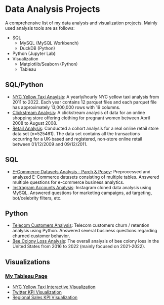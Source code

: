 # Data Analysis Projects

A comprehensive list of my data analysis and visualization projects. Mainly used analysis tools are as follows:

- SQL
    - MySQL (MySQL Workbench)
    - DuckDB (Python)
- Python (Jupyter Lab)
- Visualization
    - Matplotlib/Seaborn (Python)
    - Tableau

## SQL/Python

- [NYC Yellow Taxi Anaylsis](https://github.com/junnpp/nyc-yellow-taxi): A yearly/hourly NYC yellow taxi analysis from 2011 to 2022. Each year contains 12 parquet files and each parquet file has approximately 13,000,000 rows with 19 columns. 
- [Clickstream Analysis](https://github.com/junnpp/click-analysis): A clickstream analysis of data for an online shopping store offering clothing for pregnant women between April 2008 to August 2008. 
- [Retail Analysis](https://github.com/junnpp/retail-analysis): Conducted a cohort analysis for a real online retail store data set (n=525461). The data set contains all the transactions occurring for a UK-based and registered, non-store online retail between 01/12/2009 and 09/12/2011. 

## SQL

- [E-Commerce Datasets Analysis - Parch & Posey](./mysql-parch-and-posey-analysis/): Preprocessed and analyzed E-Commerce datasets consisting of multiple tables. Answered multiple questions for e-commerce business analytics.
- [Instragram Accounts Analysis](./mysql-instragram-project): Instagram cloned data analysis using MySQL. Answered questions for marketing campaigns, ad targeting, bot/celebrity filters, etc.

## Python

- [Telecom Customers Analysis](./python-telecom-churn-analysis/): Telecom customers churn / retention analysis using Python. Answered several business questions regarding churned customer behavior.
- [Bee Colony Loss Analysis](https://github.com/junnpp/bee-colony-loss): The overall analysis of bee colony loss in the United States from 2016 to 2022 (mainly focused on 2021-2022). 

## Visualizations

### [My Tableau Page](https://public.tableau.com/app/profile/junhyeok.park)
- [NYC Yellow Taxi Interactive Visualization](https://public.tableau.com/app/profile/junhyeok.park/viz/NYCYellowTaxiAnalysis_16733749237460/NYCDashboard)
- [Twitter KPI Visualization](https://public.tableau.com/app/profile/junhyeok.park/viz/TwitterKPIReportRWFD/Dashboard2)
- [Regional Sales KPI Visualization](https://public.tableau.com/app/profile/junhyeok.park/viz/RegionalProftabilityReport/regional-profitability)
